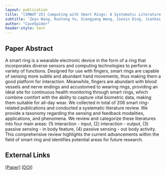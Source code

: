 ```yaml
---
layout: publication
title: "[IMWUT'25] Computing with Smart Rings: A Systematic Literature Review"
subtitle: 'Zeyu Wang, Ruotong Yu, Xiangyang Wang, Jiexin Ding, Jiankai Tang, Jun Fang, Zhe He, <b>Zhuojun Li</b>, Tobias Röddiger, Weiye Xu, Xiyuxing Zhang, Huan-ang Gao, Nan Gao, Chun Yu, Yuanchun Shi, Yuntao Wang*'
author: "CaveSpider"
header-style: text
---
```


## Paper Abstract

A smart ring is a wearable electronic device in the form of a ring
that incorporates diverse sensors and computing technologies to perform a variety of functions.
Designed for use with fingers, smart rings are capable of
sensing more subtle and abundant hand movements,
thus making them a good platform for interaction.
Meanwhile, fingers are abundant with blood vessels and nerve endings and accustomed to wearing rings,
providing an ideal site for continuous health monitoring through smart rings,
which combine comfort with the ability to capture vital biometric data,
making them suitable for all-day wear.
We collected in total of 206 smart ring-related publications
and conducted a systematic literature review.
We provide a taxonomy regarding the sensing and feedback modalities, applications, and phenomena.
We review and categorize these literatures into four main areas:
(1) interaction - input, (2) interaction - output,
(3) passive sensing - in body feature, (4) passive sensing - out body activity.
This comprehensive review highlights the current advancements
within the field of smart ring and identifies potential areas for future research.

## External Links
[[Paper]](/paper/RingSurvey.pdf)
[[DOI]](https://dl.acm.org/doi/10.1145/3749480)
